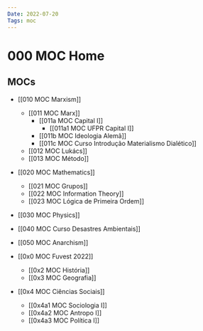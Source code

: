 ```yaml
---
Date: 2022-07-20
Tags: moc 
---
```

# 000 MOC Home

## MOCs
- [[010 MOC Marxism]]
	- [[011 MOC Marx]]
		- [[011a MOC Capital I]]
			- [[011a1 MOC UFPR Capital I]]
		- [[011b MOC Ideologia Alemã]]
		- [[011c MOC Curso Introdução Materialismo Dialético]]
	- [[012 MOC Lukács]]
	- [[013 MOC Método]]
- [[020 MOC Mathematics]]
	- [[021 MOC Grupos]]
	- [[022 MOC Information Theory]]
	- [[023 MOC Lógica de Primeira Ordem]]
- [[030 MOC Physics]]
- [[040 MOC Curso Desastres Ambientais]]
- [[050 MOC Anarchism]]

- [[0x0 MOC Fuvest 2022]]
	- [[0x2 MOC História]]
	- [[0x3 MOC Geografia]]
- [[0x4 MOC Ciências Sociais]]
	- [[0x4a1 MOC Sociologia I]]
	- [[0x4a2 MOC Antropo I]]
	- [[0x4a3 MOC Política I]]
